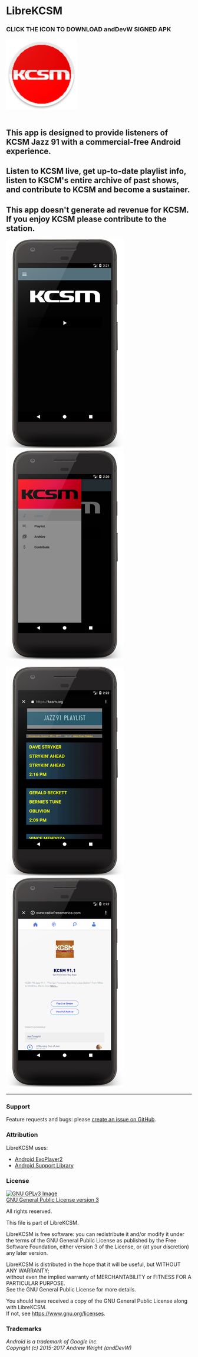 # LibreKCSM

### CLICK THE ICON TO DOWNLOAD andDevW SIGNED APK ###
<a href="https://anddevw.com/assets/apk/librekcsm/app-release.apk" target="_blank">
<img src="https://github.com/andDevW/LibreKCSM/blob/master/LibreKCSM/app/src/main/res/mipmap-xxxhdpi/ic_launcher_round.png" alt="Get it on F-Droid"/></a>   
<br>  
<br>

## This app is designed to provide listeners of KCSM Jazz 91 with a commercial-free Android experience.   
## Listen to KCSM live, get up-to-date playlist info, listen to KSCM's entire archive of past shows, and contribute to KCSM and become a sustainer.

## This app doesn't generate ad revenue for KCSM.                                                                                  If you enjoy KCSM please contribute to the station. 
<img src="https://github.com/andDevW/LibreKCSM/blob/master/LibreKCSM/device-home-2017-08-30-142200.png" 
width="320" height="569" /> 
<img src="https://github.com/andDevW/LibreKCSM/blob/master/LibreKCSM/device-nav-2017-08-30-142136.png" 
width="320" height="569" /> 

<img src="https://github.com/andDevW/LibreKCSM/blob/master/LibreKCSM/device-playlist-2017-08-30-142240.png"
width="320" height="569" /> 
<img src="https://github.com/andDevW/LibreKCSM/blob/master/LibreKCSM/device-archive-2017-08-30-142330.png" 
width="320" height="569" /> 

***  

### Support
Feature requests and bugs: please [create an issue on GitHub](https://github.com/andDevW/LibreKCSM/issues/).

### Attribution

LibreKCSM uses:

* [Android ExoPlayer2](https://github.com/google/ExoPlayer/)
* [Android Support Library](https://developer.android.com/topic/libraries/support-library/)


### License
[![GNU GPLv3 Image](https://www.gnu.org/graphics/gplv3-127x51.png)](http://www.gnu.org/licenses/gpl-3.0.en.html)  
[GNU General Public License version 3](http://www.gnu.org/licenses/gpl.txt)


All rights reserved.

This file is part of LibreKCSM.

LibreKCSM is free software: you can redistribute it and/or modify it under the terms of the GNU General Public License as published by the Free Software Foundation, either version 3 of the License, or (at your discretion) any later version.

LibreKCSM is distributed in the hope that it will be useful, but WITHOUT ANY WARRANTY;   
without even the implied warranty of MERCHANTABILITY or FITNESS FOR A PARTICULAR PURPOSE.   
See the GNU General Public License for more details.

You should have received a copy of the GNU General Public License along with LibreKCSM.   
If not, see https://www.gnu.org/licenses.

### Trademarks

*Android is a trademark of Google Inc.*             
*Copyright (c) 2015-2017 Andrew Wright (andDevW)*  
